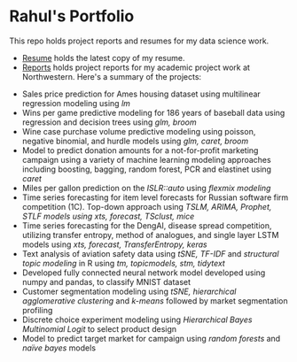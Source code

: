 # Rahul's Portfolio

This repo holds project reports and resumes for my data science work.

* [Resume](https://github.com/rsangole/portfolio/tree/master/resume) holds the latest copy of my resume.
* [Reports](https://github.com/rsangole/portfolio/tree/master/reports) holds project reports for my academic project work at Northwestern. Here's a summary of the projects:

-	Sales price prediction for Ames housing dataset using multilinear regression modeling using _lm_
-	Wins per game predictive modeling for 186 years of baseball data using regression and decision trees using _glm, broom_
-	Wine case purchase volume predictive modeling using poisson, negative binomial, and hurdle models using _glm, caret, broom_
-	Model to predict donation amounts for a not-for-profit marketing campaign using a variety of machine learning modeling approaches including boosting, bagging, random forest, PCR and elastinet using _caret_
-	Miles per gallon prediction on the _ISLR::auto_ using _flexmix modeling_
-	Time series forecasting for item level forecasts for Russian software firm competition (1C). Top-down approach using _TSLM, ARIMA, Prophet, STLF models using xts, forecast, TSclust, mice_
-	Time series forecasting for the DengAI, disease spread competition, utilizing transfer entropy, method of analogues, and single layer LSTM models using _xts, forecast, TransferEntropy, keras_
-	Text analysis of aviation safety data using _tSNE, TF-IDF_ and _structural topic modeling_ in R using _tm, topicmodels, stm, tidytext_
-	Developed fully connected neural network model developed using numpy and pandas, to classify MNIST dataset
-	Customer segmentation modeling using _tSNE, hierarchical agglomerative clustering_ and _k-means_ followed by market segmentation profiling
-	Discrete choice experiment modeling using _Hierarchical Bayes Multinomial Logit_ to select product design
-	Model to predict target market for campaign using _random forests_ and _naïve bayes_ models
